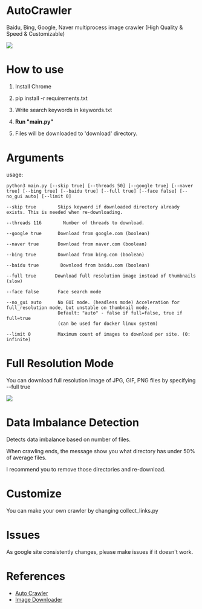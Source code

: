 # AutoCrawler
Baidu, Bing, Google, Naver multiprocess image crawler (High Quality & Speed & Customizable)

![](assets/animation.gif)

# How to use

1. Install Chrome

2. pip install -r requirements.txt

3. Write search keywords in keywords.txt

4. **Run "main.py"**

5. Files will be downloaded to 'download' directory.


# Arguments
usage:
```
python3 main.py [--skip true] [--threads 50] [--google true] [--naver true] [--bing true] [--baidu true] [--full true] [--face false] [--no_gui auto] [--limit 0]
```

```
--skip true        Skips keyword if downloaded directory already exists. This is needed when re-downloading.

--threads 116        Number of threads to download.

--google true      Download from google.com (boolean)

--naver true       Download from naver.com (boolean)

--bing true        Download from bing.com (boolean)

--baidu true        Download from baidu.com (boolean)

--full true       Download full resolution image instead of thumbnails (slow)

--face false       Face search mode

--no_gui auto      No GUI mode. (headless mode) Acceleration for full_resolution mode, but unstable on thumbnail mode.
                   Default: "auto" - false if full=false, true if full=true
                   (can be used for docker linux system)
                   
--limit 0          Maximum count of images to download per site. (0: infinite)
```


# Full Resolution Mode

You can download full resolution image of JPG, GIF, PNG files by specifying --full true

![](assets/full.gif)

# Data Imbalance Detection

Detects data imbalance based on number of files.

When crawling ends, the message show you what directory has under 50% of average files.

I recommend you to remove those directories and re-download.

# Customize

You can make your own crawler by changing collect_links.py

# Issues

As google site consistently changes, please make issues if it doesn't work.

# References
* [Auto Crawler](https://github.com/YoongiKim/AutoCrawler)
* [Image Downloader](https://github.com/sczhengyabin/Image-Downloader)


